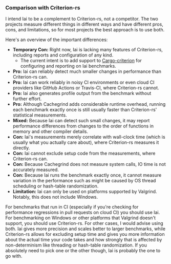 ### Comparison with Criterion-rs

I intend Iai to be a complement to Criterion-rs, not a competitor. The two projects measure different
things in different ways and have different pros, cons, and limitations, so for most projects the
best approach is to use both.

Here's an overview of the important differences:
- **Temporary Con:** Right now, Iai is lacking many features of Criterion-rs, including reports and configuration of any kind.
    - The current intent is to add support to [Cargo-criterion] for configuring and reporting on Iai benchmarks.
- **Pro:** Iai can reliably detect much smaller changes in performance than Criterion-rs can.
- **Pro:** Iai can work reliably in noisy CI environments or even cloud CI providers like GitHub Actions or Travis-CI, where Criterion-rs cannot.
- **Pro:** Iai also generates profile output from the benchmark without further effort.
- **Pro:** Although Cachegrind adds considerable runtime overhead, running each benchmark exactly once is still usually faster than Criterion-rs' statistical measurements.
- **Mixed:** Because Iai can detect such small changes, it may report performance differences from changes to the order of functions in memory and other compiler details.
- **Con:** Iai's measurements merely correlate with wall-clock time (which is usually what you actually care about), where Criterion-rs measures it directly.
- **Con:** Iai cannot exclude setup code from the measurements, where Criterion-rs can.
- **Con:** Because Cachegrind does not measure system calls, IO time is not accurately measured.
- **Con:** Because Iai runs the benchmark exactly once, it cannot measure variation in the performance such as might be caused by OS thread scheduling or hash-table randomization.
- **Limitation:** Iai can only be used on platforms supported by Valgrind. Notably, this does not include Windows.

For benchmarks that run in CI (especially if you're checking for performance regressions in pull
requests on cloud CI) you should use Iai. For benchmarking on Windows or other platforms that
Valgrind doesn't support, you should use Criterion-rs. For other cases, I would advise using both.
Iai gives more precision and scales better to larger benchmarks, while Criterion-rs allows for
excluding setup time and gives you more information about the actual time your code takes and how
strongly that is affected by non-determinism like threading or hash-table randomization. If you
absolutely need to pick one or the other though, Iai is probably the one to go with.

[Cargo-criterion]: https://github.com/bheisler/cargo-criterion
